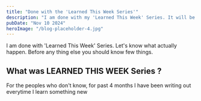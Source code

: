 ```yaml
---
title: "Done with the 'Learned This Week Series'"
description: "I am done with my 'Learned This Week' Series. It will be migrated to somewhere else till then no more 'Learned This Week'"
pubDate: "Nov 10 2024"
heroImage: "/blog-placeholder-4.jpg"
---
```


I am done with 'Learned This Week' Series. Let's know what actually happen.
Before any thing else you should know few things.

## What was LEARNED THIS WEEK Series ?

For the peoples who don't know, for past 4 months I have been writing out everytime I learn something new 
